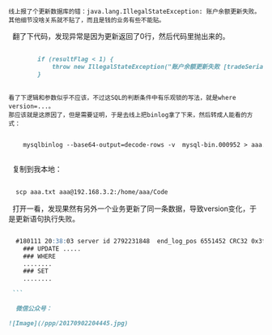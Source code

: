     线上报了个更新数据库的错：java.lang.IllegalStateException: 账户余额更新失败。其他细节没啥关系就不贴了，而且是钱的业务有些不能贴。
    翻了下代码，发现异常是因为更新返回了0行，然后代码里抛出来的。
  
```markdown
  
        if (resultFlag < 1) {
            throw new IllegalStateException("账户余额更新失败 [tradeSerial = " + tradeSerial + "]");
        }
        
```

    看了下逻辑和参数似乎不应该，不过这SQL的判断条件中有乐观锁的写法，就是where version=...。
    那应该就是这原因了，但是需要证明，于是去线上把binlog拿了下来，然后转成人能看的方式：

```markdown

    mysqlbinlog --base64-output=decode-rows -v  mysql-bin.000952 > aaa.txt
 
 ```
 
    复制到我本地：
  
```markdown
  
  scp aaa.txt aaa@192.168.3.2:/home/aaa/Code

``` 

    打开一看，发现果然有另外一个业务更新了同一条数据，导致version变化，于是更新语句执行失败。

```markdown

  #180111 20:38:03 server id 2792231848  end_log_pos 6551452 CRC32 0x3fb480f4 	Update_rows: table id 2163 flags: STMT_END_F
    ### UPDATE .....
    ### WHERE
    ........
    ### SET
    ........

 ``` 
  
  微信公众号：

![Image](/ppp/20170902204445.jpg)

